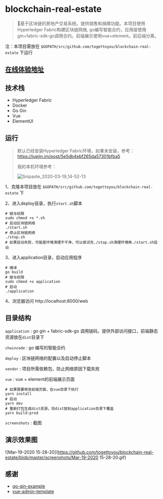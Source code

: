 # blockchain-real-estate

> 🚀基于区块链的房地产交易系统。提供销售和捐赠功能。本项目使用Hyperledger Fabric构建区块链网络, go编写智能合约，应用层使用gin+fabric-sdk-go调用合约。前端展示使用vue+element。前后端分离。
>

注：本项目需放在 `$GOPATH/src/github.com/togettoyou/blockchain-real-estate` 下运行

## [在线体验地址](http://blockchain.togettoyou.com/web) 

## 技术栈

- Hyperledger Fabric
- Docker
- Go Gin
- Vue
- ElementUI

## 运行

> 默认已经安装Hyperledger Fabric环境，如果未安装，参考：https://juejin.im/post/5e5db4ebf265da57301bfba5
>
> 我的本机环境参考：
>
> ![Snipaste_2020-03-19_14-52-13](https://github.com/togettoyou/blockchain-real-estate/blob/master/screenshots/Snipaste_2020-03-19_14-52-13.png)



1、克隆本项目放在 `$GOPATH/src/github.com/togettoyou/blockchain-real-estate` 下

2、进入deploy目录，执行`start.sh`脚本

```shell
# 赋与权限
sudo chmod +x *.sh
# 启动区块链网络
./start.sh
# 停止区块链网络
./stop.sh
# 如果启动失败，可能是环境清理不干净，可以尝试先./stop.sh清理环境再./start.sh启动
```

3、进入application目录，启动应用程序

```shell
# 编译
go build
# 赋与权限
sudo chmod +x application
# 启动
./application
```

4、浏览器访问 http://localhost:8000/web

## 目录结构

`application` : go gin + fabric-sdk-go 调用链码，提供外部访问接口，前端静态资源放在`dist`目录下

`chaincode` : go 编写的智能合约

`deploy` : 区块链网络的配置以及启动停止脚本

`vendor` : 项目所需依赖包，防止网络原因下载失败

`vue` : vue + element的前端展示页面

```shell
# 如果需要修改前端页面，在vue目录下执行
yarn install
# 启动
yarn dev
# 重新打包生成dist资源，将dist放到application目录下覆盖
yarn build:prod
```

`screenshots` : 截图

## 演示效果图

![Mar-19-2020 15-28-20](https://github.com/togettoyou/blockchain-real-estate/blob/master/screenshots/Mar-19-2020 15-28-20.gif)

## 感谢

- [go-gin-example](https://github.com/eddycjy/go-gin-example)
- [vue-admin-template](https://github.com/PanJiaChen/vue-admin-template)


